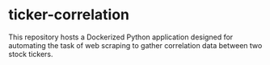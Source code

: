 # ticker-correlation
This repository hosts a Dockerized Python application designed for automating the task of web scraping to gather correlation data between two stock tickers.
